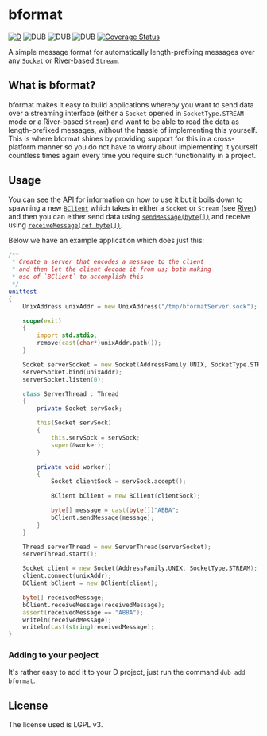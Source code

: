 bformat
=======


[![D](https://github.com/besterprotocol/bformat/actions/workflows/d.yml/badge.svg)](https://github.com/besterprotocol/bformat/actions/workflows/d.yml) ![DUB](https://img.shields.io/dub/v/bformat?color=%23c10000ff%20&style=flat-square) ![DUB](https://img.shields.io/dub/dt/bformat?style=flat-square) ![DUB](https://img.shields.io/dub/l/bformat?style=flat-square) [![Coverage Status](https://coveralls.io/repos/github/besterprotocol/bformat/badge.svg?branch=master)](https://coveralls.io/github/besterprotocol/bformat?branch=master)

A simple message format for automatically length-prefixing messages over any [`Socket`](https://dlang.org/phobos/std_socket.html#.Socket) or [River-based](https://github.com/deavmi/river) [`Stream`](https://river.dpldocs.info/river.core.stream.Stream.html).

## What is bformat?

bformat makes it easy to build applications whereby you want to send data over a streaming interface (either a `Socket` opened in `SocketType.STREAM` mode or a River-based `Stream`) and want to be able to read the data as length-prefixed messages, without the hassle of implementing this yourself. This is where bformat shines by providing support for this in a cross-platform manner so you do not have to worry about implementing it yourself countless times again every time you require such functionality in a project.

## Usage

You can see the [API](https://bformat.dpldocs.info/index.html) for information on how to use it but it boils down to spawning a new [`BClient`](https://bformat.dpldocs.info/bformat.client.BClient.html) which takes in either a `Socket` or `Stream` (see [River](https://river.dpldocs.info/river.html)) and then you can either send data using [`sendMessage(byte[])`](https://bformat.dpldocs.info/bformat.client.BClient.sendMessage.html) and receive using [`receiveMessage(ref byte[])`](https://bformat.dpldocs.info/bformat.client.BClient.receiveMessage.html).

Below we have an example application which does just this:

```d
/**
 * Create a server that encodes a message to the client
 * and then let the client decode it from us; both making
 * use of `BClient` to accomplish this
 */
unittest
{
	UnixAddress unixAddr = new UnixAddress("/tmp/bformatServer.sock");

	scope(exit)
	{
		import std.stdio;
		remove(cast(char*)unixAddr.path());
	}

	Socket serverSocket = new Socket(AddressFamily.UNIX, SocketType.STREAM);
	serverSocket.bind(unixAddr);
	serverSocket.listen(0);

	class ServerThread : Thread
	{
		private Socket servSock;

		this(Socket servSock)
		{
			this.servSock = servSock;
			super(&worker);
		}

		private void worker()
		{
			Socket clientSock = servSock.accept();

			BClient bClient = new BClient(clientSock);

			byte[] message = cast(byte[])"ABBA";
			bClient.sendMessage(message);
		}
	}

	Thread serverThread = new ServerThread(serverSocket);
	serverThread.start();

	Socket client = new Socket(AddressFamily.UNIX, SocketType.STREAM);
	client.connect(unixAddr);
	BClient bClient = new BClient(client);

	byte[] receivedMessage;
	bClient.receiveMessage(receivedMessage);
	assert(receivedMessage == "ABBA");
	writeln(receivedMessage);
	writeln(cast(string)receivedMessage);
}
```

### Adding to your peoject

It's rather easy to add it to your D project, just run the command `dub add bformat`.

## License

The license used is LGPL v3.
